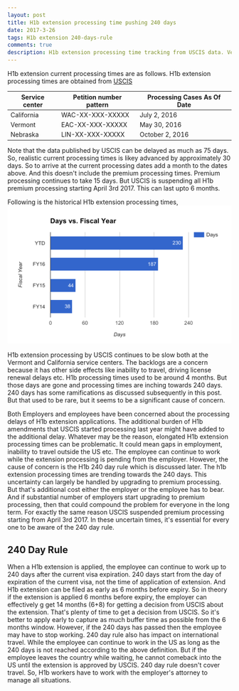 ```yaml
---
layout: post
title: H1b extension processing time pushing 240 days 
date: 2017-3-26
tags: H1b extension 240-days-rule
comments: true
description: H1b extension processing time tracking from USCIS data. Vermont, California, Nebraska service centers processing times
---
```

H1b extension current processing times are as follows. H1b extension processing times are obtained from [USCIS](https://egov.uscis.gov/cris/processTimesDisplayInit.do)

Service center | Petition number pattern  | Processing Cases As Of Date | 
-------------- | ------------------------ | --------------------------- |
California | WAC-XX-XXX-XXXXX | July 2, 2016 |
Vermont | EAC-XX-XXX-XXXXX | May 30, 2016 |
Nebraska | LIN-XX-XXX-XXXXX | October 2, 2016 |

Note that the data published by USCIS can be delayed as much as 75 days. So, realistic current processing times is likey advanced by 
approximately 30 days. So to arrive at the current processing dates add a month to the dates above. And this doesn't include the 
premium processing times. Premium processing continues to take 15 days. But USCIS is suspending all H1b premium processing starting 
April 3rd 2017. This can last upto 6 months.

Following is the historical H1b extension processing times,
![H1b-extension-processing-times](/assets/images/posts/h1b-extension-processing-times-v1.2.png)

H1b extension processing by USCIS continues to be slow both at the Vermont and California service centers. The backlogs are a concern because it has other side effects like inability to travel, driving license renewal delays etc. H1b processing times used to be around 
4 months. But those days are gone and processing times are inching towards 240 days. 240 days has some ramifications as 
discussed subsequently in this post. But that used to be rare, but it seems to be a significant cause of concern.  

Both Employers and employees have been concerned about the processing delays of H1b extension  applications. The additional burden of H1b amendments that USCIS started processing last year might have added to the additional delay. Whatever may be the reason, elongated H1b extension processing times can be problematic. It could mean gaps in employment, inability to travel outside
the US etc. The employee can continue to work while the extension processing is pending from the employer. However, the cause of
concern is the H1b 240 day rule which is discussed later. The h1b extension processing times are trending towards the 240 days. This uncertainty can largely be handled by upgrading to premium processing. But that's additional cost either the employer or the employee has to bear. And if substantial number of employers start upgrading to premium processing, then that could compound the problem for everyone in the long term. For exactly the same reason USCIS suspended premium processing starting from April 3rd 2017. In these uncertain times, it's essential for every one to be aware of the 240 day rule.

## 240 Day Rule

When a H1b extension is applied, the employee can continue to work up to 240 days after the current visa expiration. 240 days start from the day of expiration of the current visa, not the time 
of application of extension. And H1b extension can be filed as early as 6 months before expiry. So in theory if the extension is applied 6 months before expiry, the employer can effectively g
get 14 months (6+8) for getting a decision from USCIS about the extension. That's plenty of time to get a decision from USCIS. So it's better to apply early to capture as much buffer time as possible
from the 6 months window. However, if the 240 days has passed then the employee may have to stop working. 
240 day rule also has impact on international travel. While the employee can continue to work in the US as long as the 240 days is not reached according to the above definition.
But if the employee leaves the country while waiting, he cannot comeback into the US until the extension is approved by USCIS. 240 day rule doesn't cover travel. So, H1b workers 
have to work with the employer's attorney to manage all situations.
